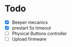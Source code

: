 
# Todo

- [x] Beeper mecanics
- [x] prestart 5s timeout
- [ ] Physical Buttons controller
- [ ] Upload firmware

